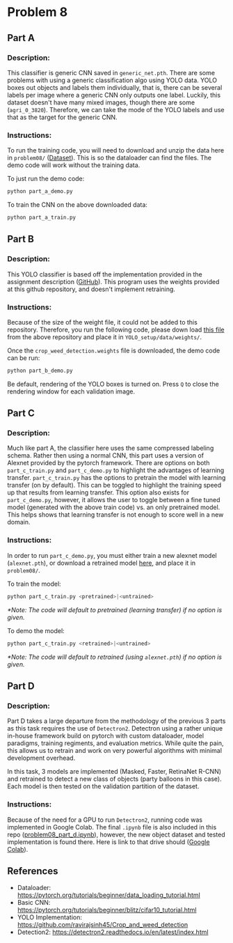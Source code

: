# Problem 8

## Part A

### Description:
This classifier is generic CNN saved in `generic_net.pth`. There are some problems with using a generic classification algo using YOLO data. YOLO boxes out objects and labels them individually, that is, there can be several labels per image where a generic CNN only outputs one label. Luckily, this dataset doesn't have many mixed images, though there are some (`agri_0_3820`). Therefore, we can take the mode of the YOLO labels and use that as the target for the generic CNN. 


### Instructions:
To run the training code, you will need to download and unzip the data here in `problem08/` ([Dataset](https://www.kaggle.com/datasets/ravirajsinh45/crop-and-weed-detection-data-with-bounding-boxes/download?datasetVersionNumber=1)). This is so the dataloader can find the files. The demo code will work without the training data.

To just run the demo code:
```py
python part_a_demo.py
```
To train the CNN on the above downloaded data:
```py
python part_a_train.py
```

## Part B
### Description:
This YOLO classifier is based off the implementation provided in the assignment description ([GitHub](https://github.com/ravirajsinh45/Crop_and_weed_detection)). This program uses the weights provided at this github repository, and doesn't implement retraining.


### Instructions:
Because of the size of the weight file, it could not be added to this repository. Therefore, you run the following code, please down load [this file](https://drive.google.com/open?id=1-Aam2D-fqnwecbeHwa4rtzxtNjwcDkP6) from the above repository and place it in `YOLO_setup/data/weights/`.

Once the `crop_weed_detection.weights` file is downloaded, the demo code can be run:
```py
python part_b_demo.py
```
Be default, rendering of the YOLO boxes is turned on. Press `Q` to close the rendering window for each validation image.

## Part C
### Description:
Much like part A, the classifier here uses the same compressed labeling schema. Rather then using a normal CNN, this part uses a version of Alexnet provided by the pytorch framework. There are options on both `part_c_train.py` and `part_c_demo.py` to highlight the advantages of learning transfer. `part_c_train.py` has the options to pretrain the model with learning transfer (on by default). This can be toggled to highlight the training speed up that results from learning transfer. This option also exists for `part_c_demo.py`, however, it allows the user to toggle between a fine tuned model (generated with the above train code) vs. an only pretrained model. This helps shows that learning transfer is not enough to score well in a new domain.

### Instructions:
In order to run `part_c_demo.py`, you must either train a new alexnet model (`alexnet.pth`), or download a retrained model [here](https://drive.google.com/file/d/1MDoh_UsTUVMSJOI3n04t2-B-rYf5m3-r/view?usp=share_link), and place it in `problem08/`.

To train the model:
```py
python part_c_train.py <pretrained>|<untrained>
```
_*Note: The code will default to pretrained (learning transfer) if no option is given._

To demo the model:
```py
python part_c_train.py <retrained>|<untrained>
```
_*Note: The code will default to retrained (using `alexnet.pth`) if no option is given._

## Part D
### Description:
Part D takes a large departure from the methodology of the previous 3 parts as this task requires the use of `Detectron2`. Detectron using a rather unique in-house framework build on pytorch with custom dataloader, model paradigms,  training regiments, and evaluation metrics. While quite the pain, this allows us to retrain and work on very powerful algorithms with minimal development overhead.

In this task, 3 models are implemented (Masked, Faster, RetinaNet R-CNN) and retrained to detect a new class of objects (party balloons in this case). Each model is then tested on the validation partition of the dataset.


### Instructions:
Because of the need for a GPU to run `Detectron2`, running code was implemented in Google Colab. The final `.ipynb` file is also included in this repo ([problem08_part_d.ipynb](problem08_part_d.ipynb)), however, the new object dataset and tested implementation is found there. Here is link to that drive should ([Google Colab](https://drive.google.com/drive/folders/1y1VXsz2n4byxgcOcAXxnSQ0V1X1rgsS9?usp=sharing)).


## References
* Dataloader: https://pytorch.org/tutorials/beginner/data_loading_tutorial.html
* Basic CNN: https://pytorch.org/tutorials/beginner/blitz/cifar10_tutorial.html
* YOLO Implementation: https://github.com/ravirajsinh45/Crop_and_weed_detection
* Detection2: https://detectron2.readthedocs.io/en/latest/index.html
